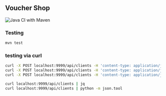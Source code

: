## Voucher Shop

![Java CI with Maven](https://github.com/maf-be/pp5-voucherstore-3511/workflows/Java%20CI%20with%20Maven/badge.svg)
### Testing


```bash
mvn test
```

### testing via curl

```bash
curl -X POST localhost:9999/api/clients -H 'content-type: application/json' -d '{"firstname": "Monika", "lastname": "Blarowska", "address": {"street": "witkowice"}}'
curl -X POST localhost:9999/api/clients -H 'content-type: application/json' -d '{"firstname": "Monika", "lastname": "Blarowska", "address": {"street": "witkowice"}}'
curl -X POST localhost:9999/api/clients -H 'content-type: application/json' -d '{"firstname": "Monika", "lastname": "Blarowska", "address": {"street": "witkowice"}}'

curl localhost:9999/api/clients | jq
curl localhost:9999/api/clients | python -m json.tool
```